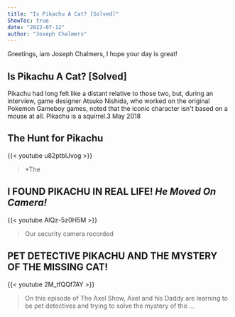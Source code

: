 ```yaml
---
title: "Is Pikachu A Cat? [Solved]"
ShowToc: true 
date: "2022-07-12"
author: "Joseph Chalmers" 
---
```


Greetings, iam Joseph Chalmers, I hope your day is great!
## Is Pikachu A Cat? [Solved]
Pikachu had long felt like a distant relative to those two, but, during an interview, game designer Atsuko Nishida, who worked on the original Pokemon Gameboy games, noted that the iconic character isn't based on a mouse at all. Pikachu is a squirrel.3 May 2018

## The Hunt for Pikachu
{{< youtube u82ptblJvog >}}
>*The 

## I FOUND PIKACHU IN REAL LIFE! *He Moved On Camera!*
{{< youtube AlQz-5z0H5M >}}
>Our security camera recorded 

## PET DETECTIVE PIKACHU AND THE MYSTERY OF THE MISSING CAT!
{{< youtube 2M_tfQQf7AY >}}
>On this episode of The Axel Show, Axel and his Daddy are learning to be pet detectives and trying to solve the mystery of the ...

